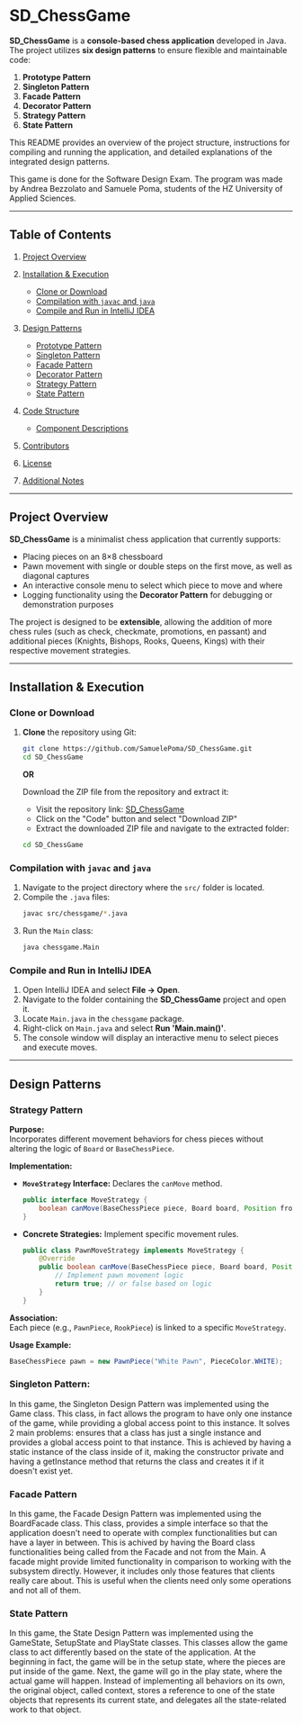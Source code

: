 # SD_ChessGame

**SD_ChessGame** is a **console-based chess application** developed in Java. The project utilizes **six design patterns** to ensure flexible and maintainable code:

1. **Prototype Pattern** 
2. **Singleton Pattern** 
3. **Facade Pattern**
4. **Decorator Pattern**
5. **Strategy Pattern** 
6. **State Pattern**

This README provides an overview of the project structure, instructions for compiling and running the application, and detailed explanations of the integrated design patterns.

This game is done for the Software Design Exam. The program was made by Andrea Bezzolato and Samuele Poma, students of the HZ University of Applied Sciences.

---

## Table of Contents

1. [Project Overview](#project-overview)
2. [Installation & Execution](#installation--execution)
   - [Clone or Download](#clone-or-download)
   - [Compilation with `javac` and `java`](#compilation-with-javac-and-java)
   - [Compile and Run in IntelliJ IDEA](#compile-and-run-in-intellij-idea)
3. [Design Patterns](#design-patterns)
   - [Prototype Pattern](#prototype-pattern)
   - [Singleton Pattern](#singleton-pattern)
   - [Facade Pattern](#facade-pattern)
   - [Decorator Pattern](#decorator-pattern)
   - [Strategy Pattern](#strategy-pattern)
   - [State Pattern](#state-pattern)
   
   
4. [Code Structure](#code-structure)
   - [Component Descriptions](#component-descriptions)
5. [Contributors](#contributors)
6. [License](#license)
7. [Additional Notes](#additional-notes)

---

## Project Overview

**SD_ChessGame** is a minimalist chess application that currently supports:

- Placing pieces on an 8×8 chessboard
- Pawn movement with single or double steps on the first move, as well as diagonal captures
- An interactive console menu to select which piece to move and where
- Logging functionality using the **Decorator Pattern** for debugging or demonstration purposes

The project is designed to be **extensible**, allowing the addition of more chess rules (such as check, checkmate, promotions, en passant) and additional pieces (Knights, Bishops, Rooks, Queens, Kings) with their respective movement strategies.

---

## Installation & Execution

### Clone or Download

1. **Clone** the repository using Git:
    ```bash
    git clone https://github.com/SamuelePoma/SD_ChessGame.git
    cd SD_ChessGame
    ```

   **OR**

   Download the ZIP file from the repository and extract it:
   - Visit the repository link: [SD_ChessGame](https://github.com/SamuelePoma/SD_ChessGame)
   - Click on the "Code" button and select "Download ZIP"
   - Extract the downloaded ZIP file and navigate to the extracted folder:
    ```bash
    cd SD_ChessGame
    ```

### Compilation with `javac` and `java`

1. Navigate to the project directory where the `src/` folder is located.
2. Compile the `.java` files:
    ```bash
    javac src/chessgame/*.java
    ```
3. Run the `Main` class:
    ```bash
    java chessgame.Main
    ```

### Compile and Run in IntelliJ IDEA

1. Open IntelliJ IDEA and select **File → Open**.
2. Navigate to the folder containing the **SD_ChessGame** project and open it.
3. Locate `Main.java` in the `chessgame` package.
4. Right-click on `Main.java` and select **Run 'Main.main()'**.
5. The console window will display an interactive menu to select pieces and execute moves.

---

## Design Patterns

### Strategy Pattern

**Purpose:**  
Incorporates different movement behaviors for chess pieces without altering the logic of `Board` or `BaseChessPiece`.

**Implementation:**

- **`MoveStrategy` Interface:** Declares the `canMove` method.
    ```java
    public interface MoveStrategy {
        boolean canMove(BaseChessPiece piece, Board board, Position from, Position to);
    }
    ```

- **Concrete Strategies:** Implement specific movement rules.
    ```java
    public class PawnMoveStrategy implements MoveStrategy {
        @Override
        public boolean canMove(BaseChessPiece piece, Board board, Position from, Position to) {
            // Implement pawn movement logic
            return true; // or false based on logic
        }
    }
    ```

**Association:**  
Each piece (e.g., `PawnPiece`, `RookPiece`) is linked to a specific `MoveStrategy`.

**Usage Example:**
```java
BaseChessPiece pawn = new PawnPiece("White Pawn", PieceColor.WHITE);
```

### Singleton Pattern:
In this game, the Singleton Design Pattern was implemented using the Game class.
This class, in fact allows the program to have only one instance of the game, while
providing a global access point to this instance. It solves 2 main problems: ensures
that a class has just a single instance and provides a global access point to that instance.
This is achieved by having a static instance of the class inside of it, making the
constructor private and having a getInstance method that returns the class and
creates it if it doesn't exist yet.

### Facade Pattern
In this game, the Facade Design Pattern was implemented using the BoardFacade class.
This class, provides a simple interface so that the application doesn't need to
operate with complex functionalities but can have a layer in between. This is achived
by having the Board class functionalities being called from the Facade and not from
the Main. A facade might provide limited functionality in comparison to working with
the subsystem directly. However, it includes only those features that clients really
care about. This is useful when the clients need only some operations and not all of
them.

### State Pattern
In this game, the State Design Pattern was implemented using the GameState, SetupState
and PlayState classes. This classes allow the game class to act differently based on
the state of the application. At the beginning in fact, the game will be in the setup
state, where the pieces are put inside of the game. Next, the game will go in the play
state, where the actual game will happen. Instead of implementing all behaviors on its
own, the original object, called context, stores a reference to one of the state objects
that represents its current state, and delegates all the state-related work to that object.
